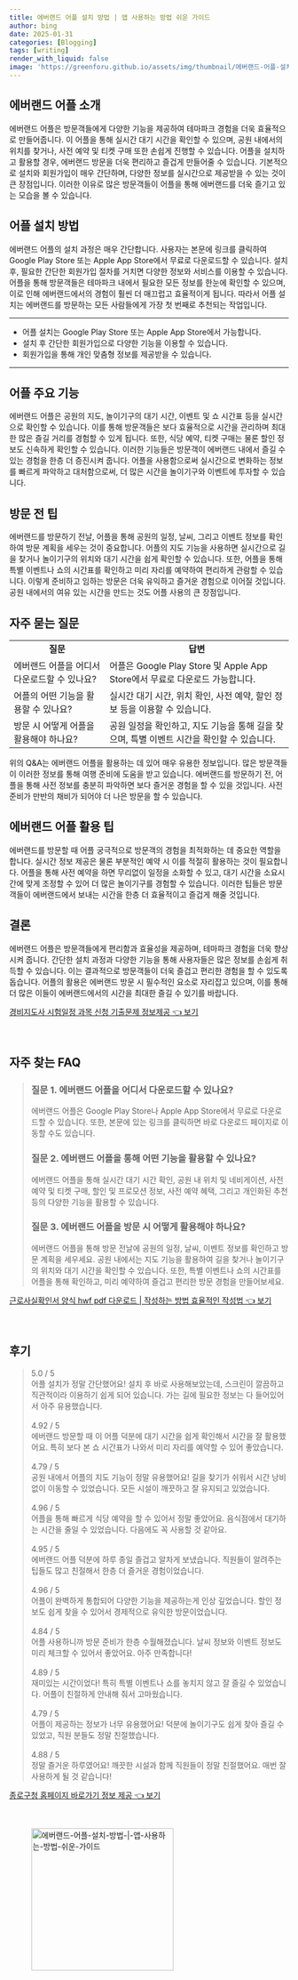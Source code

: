 ```yaml
---
title: 에버랜드 어플 설치 방법 | 앱 사용하는 방법 쉬운 가이드
author: bing
date: 2025-01-31
categories: [Blogging]
tags: [writing]
render_with_liquid: false
image: 'https://greenforu.github.io/assets/img/thumbnail/에버랜드-어플-설치-방법-|-앱-사용하는-방법-쉬운-가이드.webp'
---
```



<h2 id='에버랜드_어플_소개'>에버랜드 어플 소개</h2>

<p>에버랜드 어플은 방문객들에게 다양한 기능을 제공하여 테마파크 경험을 더욱 효율적으로 만들어줍니다. 이 어플을 통해 실시간 대기 시간을 확인할 수 있으며, 공원 내에서의 위치를 찾거나, 사전 예약 및 티켓 구매 또한 손쉽게 진행할 수 있습니다. 어플을 설치하고 활용할 경우, 에버랜드 방문을 더욱 편리하고 즐겁게 만들어줄 수 있습니다. 기본적으로 설치와 회원가입이 매우 간단하며, 다양한 정보를 실시간으로 제공받을 수 있는 것이 큰 장점입니다. 이러한 이유로 많은 방문객들이 어플을 통해 에버랜드를 더욱 즐기고 있는 모습을 볼 수 있습니다.</p>

<h2 id='어플_설치_방법'>어플 설치 방법</h2>

<p>에버랜드 어플의 설치 과정은 매우 간단합니다. 사용자는 본문에 링크를 클릭하여 Google Play Store 또는 Apple App Store에서 무료로 다운로드할 수 있습니다. 설치 후, 필요한 간단한 회원가입 절차를 거치면 다양한 정보와 서비스를 이용할 수 있습니다. 어플을 통해 방문객들은 테마파크 내에서 필요한 모든 정보를 한눈에 확인할 수 있으며, 이로 인해 에버랜드에서의 경험이 훨씬 더 매끄럽고 효율적이게 됩니다. 따라서 어플 설치는 에버랜드를 방문하는 모든 사람들에게 가장 첫 번째로 추천되는 작업입니다.</p>

<hr />

<ul>
    <li>어플 설치는 Google Play Store 또는 Apple App Store에서 가능합니다.</li>
    <li>설치 후 간단한 회원가입으로 다양한 기능을 이용할 수 있습니다.</li>
    <li>회원가입을 통해 개인 맞춤형 정보를 제공받을 수 있습니다.</li>
</ul>

<hr />

<h2 id='어플_주요_기능'>어플 주요 기능</h2>

<p>에버랜드 어플은 공원의 지도, 놀이기구의 대기 시간, 이벤트 및 쇼 시간표 등을 실시간으로 확인할 수 있습니다. 이를 통해 방문객들은 보다 효율적으로 시간을 관리하며 최대한 많은 즐길 거리를 경험할 수 있게 됩니다. 또한, 식당 예약, 티켓 구매는 물론 할인 정보도 신속하게 확인할 수 있습니다. 이러한 기능들은 방문객이 에버랜드 내에서 즐길 수 있는 경험을 한층 더 증진시켜 줍니다. 어플을 사용함으로써 실시간으로 변화하는 정보를 빠르게 파악하고 대처함으로써, 더 많은 시간을 놀이기구와 이벤트에 투자할 수 있습니다.</p>

<h2 id='방문_전_팁'>방문 전 팁</h2>

<p>에버랜드를 방문하기 전날, 어플을 통해 공원의 일정, 날씨, 그리고 이벤트 정보를 확인하여 방문 계획을 세우는 것이 중요합니다. 어플의 지도 기능을 사용하면 실시간으로 길을 찾거나 놀이기구의 위치와 대기 시간을 쉽게 확인할 수 있습니다. 또한, 어플을 통해 특별 이벤트나 쇼의 시간표를 확인하고 미리 자리를 예약하여 편리하게 관람할 수 있습니다. 이렇게 준비하고 임하는 방문은 더욱 유익하고 즐거운 경험으로 이어질 것입니다. 공원 내에서의 여유 있는 시간을 만드는 것도 어플 사용의 큰 장점입니다.</p>

<h2 id='자주_묻는_질문'>자주 묻는 질문</h2>

<table>
    <tr>
        <td style="text-align: center; height: 17px;"><b>질문</b></td>
        <td style="text-align: center; height: 17px;"><b>답변</b></td>
    </tr>
    <tr>
        <td>에버랜드 어플을 어디서 다운로드할 수 있나요?</td>
        <td>어플은 Google Play Store 및 Apple App Store에서 무료로 다운로드 가능합니다.</td>
    </tr>
    <tr>
        <td>어플의 어떤 기능을 활용할 수 있나요?</td>
        <td>실시간 대기 시간, 위치 확인, 사전 예약, 할인 정보 등을 이용할 수 있습니다.</td>
    </tr>
    <tr>
        <td>방문 시 어떻게 어플을 활용해야 하나요?</td>
        <td>공원 일정을 확인하고, 지도 기능을 통해 길을 찾으며, 특별 이벤트 시간을 확인할 수 있습니다.</td>
    </tr>
</table>

<p>위의 Q&A는 에버랜드 어플을 활용하는 데 있어 매우 유용한 정보입니다. 많은 방문객들이 이러한 정보를 통해 여행 준비에 도움을 받고 있습니다. 에버랜드를 방문하기 전, 어플을 통해 사전 정보를 충분히 파악하면 보다 즐거운 경험을 할 수 있을 것입니다. 사전 준비가 만반의 채비가 되어야 더 나은 방문을 할 수 있습니다.</p>

<h2 id='에버랜드_어플_활용_팁'>에버랜드 어플 활용 팁</h2>

<p>에버랜드를 방문할 때 어플 궁극적으로 방문객의 경험을 최적화하는 데 중요한 역할을 합니다. 실시간 정보 제공은 물론 부분적인 예약 시 이를 적절히 활용하는 것이 필요합니다. 어플을 통해 사전 예약을 하면 무리없이 일정을 소화할 수 있고, 대기 시간을 소요시간에 맞게 조정할 수 있어 더 많은 놀이기구를 경험할 수 있습니다. 이러한 팁들은 방문객들이 에버랜드에서 보내는 시간을 한층 더 효율적이고 즐겁게 해줄 것입니다.</p>

<h2 id='결론'>결론</h2>

<p>에버랜드 어플은 방문객들에게 편리함과 효율성을 제공하며, 테마파크 경험을 더욱 향상시켜 줍니다. 간단한 설치 과정과 다양한 기능을 통해 사용자들은 많은 정보를 손쉽게 취득할 수 있습니다. 이는 결과적으로 방문객들이 더욱 즐겁고 편리한 경험을 할 수 있도록 돕습니다. 어플의 활용은 에버랜드 방문 시 필수적인 요소로 자리잡고 있으며, 이를 통해 더 많은 이들이 에버랜드에서의 시간을 최대한 즐길 수 있기를 바랍니다.</p>


<p><a class="click-button" title="경비지도사 시험일정 과목 신청 기출문제 정보제공" href="https://greenforu.github.io/posts/%EA%B2%BD%EB%B9%84%EC%A7%80%EB%8F%84%EC%82%AC-%EC%8B%9C%ED%97%98%EC%9D%BC%EC%A0%95-%EA%B3%BC%EB%AA%A9-%EC%8B%A0%EC%B2%AD-%EA%B8%B0%EC%B6%9C%EB%AC%B8%EC%A0%9C-%EC%A0%95%EB%B3%B4%EC%A0%9C%EA%B3%B5/" rel="dofollow">경비지도사 시험일정 과목 신청 기출문제 정보제공 👈 보기</a></p><br>
<h2 id='자주_찾는_FAQ'>자주 찾는 FAQ</h2>
<div itemscope="" itemtype="https://schema.org/FAQPage"> 
<blockquote> 
<div itemscope="" itemprop="mainEntity" itemtype="https://schema.org/Question"> 
<h3 itemprop="name">질문 1. 에버랜드 어플을 어디서 다운로드할 수 있나요?</h3> 
<div itemscope="" itemprop="acceptedAnswer" itemtype="https://schema.org/Answer"> 
<span itemprop="text"> 
<p>에버랜드 어플은 Google Play Store나 Apple App Store에서 무료로 다운로드할 수 있습니다. 또한, 본문에 있는 링크를 클릭하면 바로 다운로드 페이지로 이동할 수도 있습니다.</p> 
</span> 
</div> 
</div> 
<div itemscope="" itemprop="mainEntity" itemtype="https://schema.org/Question"> 
<h3 itemprop="name">질문 2. 에버랜드 어플을 통해 어떤 기능을 활용할 수 있나요?</h3> 
<div itemscope="" itemprop="acceptedAnswer" itemtype="https://schema.org/Answer"> 
<span itemprop="text"> 
<p>에버랜드 어플을 통해 실시간 대기 시간 확인, 공원 내 위치 및 네비게이션, 사전 예약 및 티켓 구매, 할인 및 프로모션 정보, 사전 예약 혜택, 그리고 개인화된 추천 등의 다양한 기능을 활용할 수 있습니다.</p> 
</span> 
</div> 
</div> 
<div itemscope="" itemprop="mainEntity" itemtype="https://schema.org/Question"> 
<h3 itemprop="name">질문 3. 에버랜드 어플을 방문 시 어떻게 활용해야 하나요?</h3> 
<div itemscope="" itemprop="acceptedAnswer" itemtype="https://schema.org/Answer"> 
<span itemprop="text"> 
<p>에버랜드 어플을 통해 방문 전날에 공원의 일정, 날씨, 이벤트 정보를 확인하고 방문 계획을 세우세요. 공원 내에서는 지도 기능을 활용하여 길을 찾거나 놀이기구의 위치와 대기 시간을 확인할 수 있습니다. 또한, 특별 이벤트나 쇼의 시간표를 어플을 통해 확인하고, 미리 예약하여 즐겁고 편리한 방문 경험을 만들어보세요.</p> 
</span> 
</div> 
</div> 
</blockquote> 
</div>
<p><a class="click-button" title="근로사실확인서 양식 hwf pdf 다운로드 | 작성하는 방법 효율적인 작성법" href="https://greenforu.github.io/posts/%EA%B7%BC%EB%A1%9C%EC%82%AC%EC%8B%A4%ED%99%95%EC%9D%B8%EC%84%9C-%EC%96%91%EC%8B%9D-hwf-pdf-%EB%8B%A4%EC%9A%B4%EB%A1%9C%EB%93%9C-%EC%9E%91%EC%84%B1%ED%95%98%EB%8A%94-%EB%B0%A9%EB%B2%95-%ED%9A%A8%EC%9C%A8%EC%A0%81%EC%9D%B8-%EC%9E%91%EC%84%B1%EB%B2%95/" rel="dofollow">근로사실확인서 양식 hwf pdf 다운로드 | 작성하는 방법 효율적인 작성법 👈 보기</a></p><br>
<h2 id='후기'>후기</h2>
<div itemscope itemtype="https://schema.org/Product">
  <blockquote>
  <div itemprop="review" itemscope itemtype="https://schema.org/Review">
      <div itemprop="reviewRating" itemscope itemtype="https://schema.org/Rating"> <span itemprop="ratingValue">5.0</span> / <span itemprop="bestRating">5</span> </div>
      <span itemprop="reviewBody">어플 설치가 정말 간단했어요! 설치 후 바로 사용해보았는데, 스크린이 깔끔하고 직관적이라 이용하기 쉽게 되어 있습니다. 가는 길에 필요한 정보는 다 들어있어서 아주 유용했습니다.</span>
  </div>
  <br>
  <div itemprop="review" itemscope itemtype="https://schema.org/Review">
      <div itemprop="reviewRating" itemscope itemtype="https://schema.org/Rating"> <span itemprop="ratingValue">4.92</span> / <span itemprop="bestRating">5</span> </div>
      <span itemprop="reviewBody">에버랜드 방문할 때 이 어플 덕분에 대기 시간을 쉽게 확인해서 시간을 잘 활용했어요. 특히 보다 본 쇼 시간표가 나와서 미리 자리를 예약할 수 있어 좋았습니다.</span>
  </div>
  <br>
  <div itemprop="review" itemscope itemtype="https://schema.org/Review">
      <div itemprop="reviewRating" itemscope itemtype="https://schema.org/Rating"> <span itemprop="ratingValue">4.79</span> / <span itemprop="bestRating">5</span> </div>
      <span itemprop="reviewBody">공원 내에서 어플의 지도 기능이 정말 유용했어요! 길을 찾기가 쉬워서 시간 낭비 없이 이동할 수 있었습니다. 모든 시설이 깨끗하고 잘 유지되고 있었습니다.</span>
  </div>
  <br>
  <div itemprop="review" itemscope itemtype="https://schema.org/Review">
      <div itemprop="reviewRating" itemscope itemtype="https://schema.org/Rating"> <span itemprop="ratingValue">4.96</span> / <span itemprop="bestRating">5</span> </div>
      <span itemprop="reviewBody">어플을 통해 빠르게 식당 예약을 할 수 있어서 정말 좋았어요. 음식점에서 대기하는 시간을 줄일 수 있었습니다. 다음에도 꼭 사용할 것 같아요.</span>
  </div>
  <br>
  <div itemprop="review" itemscope itemtype="https://schema.org/Review">
      <div itemprop="reviewRating" itemscope itemtype="https://schema.org/Rating"> <span itemprop="ratingValue">4.95</span> / <span itemprop="bestRating">5</span> </div>
      <span itemprop="reviewBody">에버랜드 어플 덕분에 하루 종일 즐겁고 알차게 보냈습니다. 직원들이 알려주는 팁들도 많고 친절해서 한층 더 즐거운 경험이었습니다.</span>
  </div>
  <br>
  <div itemprop="review" itemscope itemtype="https://schema.org/Review">
      <div itemprop="reviewRating" itemscope itemtype="https://schema.org/Rating"> <span itemprop="ratingValue">4.96</span> / <span itemprop="bestRating">5</span> </div>
      <span itemprop="reviewBody">어플이 완벽하게 통합되어 다양한 기능을 제공하는게 인상 깊었습니다. 할인 정보도 쉽게 찾을 수 있어서 경제적으로 유익한 방문이었습니다.</span>
  </div>
  <br>
  <div itemprop="review" itemscope itemtype="https://schema.org/Review">
      <div itemprop="reviewRating" itemscope itemtype="https://schema.org/Rating"> <span itemprop="ratingValue">4.84</span> / <span itemprop="bestRating">5</span> </div>
      <span itemprop="reviewBody">어플 사용하니까 방문 준비가 한층 수월해졌습니다. 날씨 정보와 이벤트 정보도 미리 체크할 수 있어서 좋았어요. 아주 만족합니다!</span>
  </div>
  <br>
  <div itemprop="review" itemscope itemtype="https://schema.org/Review">
      <div itemprop="reviewRating" itemscope itemtype="https://schema.org/Rating"> <span itemprop="ratingValue">4.89</span> / <span itemprop="bestRating">5</span> </div>
      <span itemprop="reviewBody">재미있는 시간이었다! 특히 특별 이벤트나 쇼를 놓치지 않고 잘 즐길 수 있었습니다. 어플이 친절하게 안내해 줘서 고마웠습니다.</span>
  </div>
  <br>
  <div itemprop="review" itemscope itemtype="https://schema.org/Review">
      <div itemprop="reviewRating" itemscope itemtype="https://schema.org/Rating"> <span itemprop="ratingValue">4.79</span> / <span itemprop="bestRating">5</span> </div>
      <span itemprop="reviewBody">어플이 제공하는 정보가 너무 유용했어요! 덕분에 놀이기구도 쉽게 찾아 즐길 수 있었고, 직원 분들도 정말 친절했습니다.</span>
  </div>
  <br>
  <div itemprop="review" itemscope itemtype="https://schema.org/Review">
      <div itemprop="reviewRating" itemscope itemtype="https://schema.org/Rating"> <span itemprop="ratingValue">4.88</span> / <span itemprop="bestRating">5</span> </div>
      <span itemprop="reviewBody">정말 즐거운 하루였어요! 깨끗한 시설과 함께 직원들이 정말 친절했어요. 매번 잘 사용하게 될 것 같습니다!</span>
  </div>
  </blockquote>
</div>
<p><a class="click-button" title="종로구청 홈페이지 바로가기 정보 제공" href="https://greenforu.github.io/posts/%EC%A2%85%EB%A1%9C%EA%B5%AC%EC%B2%AD-%ED%99%88%ED%8E%98%EC%9D%B4%EC%A7%80-%EB%B0%94%EB%A1%9C%EA%B0%80%EA%B8%B0-%EC%A0%95%EB%B3%B4-%EC%A0%9C%EA%B3%B5/" rel="dofollow">종로구청 홈페이지 바로가기 정보 제공 👈 보기</a></p><br>
<figure class="image"><img src="https://greenforu.github.io/assets/img/thumbnail/에버랜드-어플-설치-방법-|-앱-사용하는-방법-쉬운-가이드.webp" alt="에버랜드-어플-설치-방법-|-앱-사용하는-방법-쉬운-가이드" width="256" height="256"></figure>